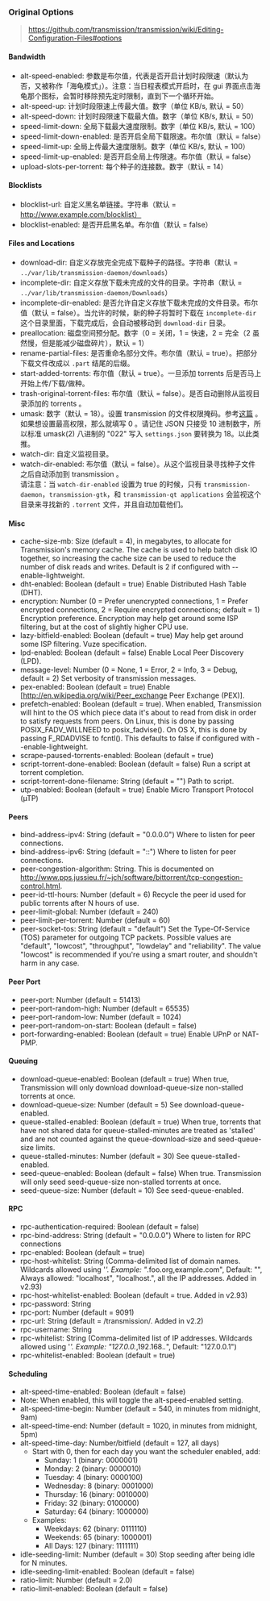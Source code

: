 ### Original Options
>  https://github.com/transmission/transmission/wiki/Editing-Configuration-Files#options


#### Bandwidth
* alt-speed-enabled: 参数是布尔值，代表是否开启计划时段限速（默认为否，又被称作「海龟模式」）。注意：当日程表模式开启时，在 gui 界面点击海龟那个图标，会暂时移除预先定时限制，直到下一个循环开始。
* alt-speed-up: 计划时段限速上传最大值。数字（单位 KB/s, 默认 = 50）
* alt-speed-down: 计划时段限速下载最大值。数字（单位 KB/s, 默认 = 50）
* speed-limit-down: 全局下载最大速度限制。数字（单位 KB/s, 默认 = 100）
* speed-limit-down-enabled: 是否开启全局下载限速。布尔值（默认 = false）
* speed-limit-up: 全局上传最大速度限制。数字（单位 KB/s, 默认 = 100）
* speed-limit-up-enabled: 是否开启全局上传限速。布尔值（默认 = false）
* upload-slots-per-torrent: 每个种子的连接数。数字（默认 = 14）

#### Blocklists
* blocklist-url: 自定义黑名单链接。字符串（默认 = http://www.example.com/blocklist）
* blocklist-enabled: 是否开启黑名单。布尔值（默认 = false）

#### Files and Locations
* download-dir: 自定义存放完全完成下载种子的路径。字符串（默认 = `../var/lib/transmission-daemon/downloads`）
* incomplete-dir: 自定义存放下载未完成的文件的目录。字符串（默认 = `../var/lib/transmission-daemon/Downloads`）
* incomplete-dir-enabled: 是否允许自定义存放下载未完成的文件目录。布尔值（默认 = false）。当允许的时候，新的种子将暂时下载在 `incomplete-dir` 这个目录里面，下载完成后，会自动被移动到 `download-dir` 目录。
* preallocation: 磁盘空间预分配。数字（0 = 关闭，1 = 快速，2 = 完全（2 虽然慢，但是能减少磁盘碎片），默认 = 1）
* rename-partial-files: 是否重命名部分文件。布尔值（默认 = true）。把部分下载文件改成以 `.part` 结尾的后缀。
* start-added-torrents: 布尔值（默认 = true）。一旦添加 torrents 后是否马上开始上传/下载/做种。
* trash-original-torrent-files: 布尔值（默认 = false）。是否自动删除从监视目录添加的 torrents 。
* umask: 数字（默认 = 18）。设置 transmission 的文件权限掩码。参考[这篇](http://developer.apple.com/documentation/Darwin/Reference/ManPages/man2/umask.2.html) 。如果想设置最高权限，那么就填写 0 。请记住 JSON 只接受 10 进制数字，所以标准 umask(2) 八进制的 "022" 写入 `settings.json` 要转换为 18。以此类推。
* watch-dir: 自定义监视目录。
* watch-dir-enabled: 布尔值（默认 = false）。从这个监视目录寻找种子文件之后自动添加到 transmission 。<br/> 请注意：当 `watch-dir-enabled` 设置为 true 的时候，只有 `transmission-daemon`，`transmission-gtk`，和 `transmission-qt applications` 会监视这个目录来寻找新的 `.torrent` 文件，并且自动加载他们。

#### Misc
* cache-size-mb: Size (default = 4), in megabytes, to allocate for Transmission's memory cache. The cache is used to help batch disk IO together, so increasing the cache size can be used to reduce the number of disk reads and writes. Default is 2 if configured with --enable-lightweight.
* dht-enabled: Boolean (default = true) Enable Distributed Hash Table (DHT).
* encryption: Number (0 = Prefer unencrypted connections, 1 = Prefer encrypted connections, 2 = Require encrypted connections; default = 1) Encryption preference. Encryption may help get around some ISP filtering, but at the cost of slightly higher CPU use.
* lazy-bitfield-enabled: Boolean (default = true) May help get around some ISP filtering. Vuze specification.
* lpd-enabled: Boolean (default = false) Enable Local Peer Discovery (LPD).
* message-level: Number (0 = None, 1 = Error, 2 = Info, 3 = Debug, default = 2) Set verbosity of transmission messages.
* pex-enabled: Boolean (default = true) Enable [http://en.wikipedia.org/wiki/Peer_exchange Peer Exchange (PEX)].
* prefetch-enabled: Boolean (default = true). When enabled, Transmission will hint to the OS which piece data it's about to read from disk in order to satisfy requests from peers. On Linux, this is done by passing POSIX_FADV_WILLNEED to posix_fadvise(). On OS X, this is done by passing F_RDADVISE to fcntl(). This defaults to false if configured with --enable-lightweight.
* scrape-paused-torrents-enabled: Boolean (default = true)
* script-torrent-done-enabled: Boolean (default = false) Run a script at torrent completion.
* script-torrent-done-filename: String (default = "") Path to script.
* utp-enabled: Boolean (default = true) Enable Micro Transport Protocol (µTP)

#### Peers
* bind-address-ipv4: String (default = "0.0.0.0") Where to listen for peer connections.
* bind-address-ipv6: String (default = "::") Where to listen for peer connections.
* peer-congestion-algorithm: String. This is documented on http://www.pps.jussieu.fr/~jch/software/bittorrent/tcp-congestion-control.html.
* peer-id-ttl-hours: Number (default = 6) Recycle the peer id used for public torrents after N hours of use.
* peer-limit-global: Number (default = 240)
* peer-limit-per-torrent: Number (default = 60)
* peer-socket-tos: String (default = "default") Set the Type-Of-Service (TOS) parameter for outgoing TCP packets. Possible values are "default", "lowcost", "throughput", "lowdelay" and "reliability". The value "lowcost" is recommended if you're using a smart router, and shouldn't harm in any case.

#### Peer Port
* peer-port: Number (default = 51413)
* peer-port-random-high: Number (default = 65535)
* peer-port-random-low: Number (default = 1024)
* peer-port-random-on-start: Boolean (default = false)
* port-forwarding-enabled: Boolean (default = true) Enable UPnP or NAT-PMP.

#### Queuing
* download-queue-enabled: Boolean (default = true) When true, Transmission will only download download-queue-size non-stalled torrents at once.
* download-queue-size: Number (default = 5) See download-queue-enabled.
* queue-stalled-enabled: Boolean (default = true) When true, torrents that have not shared data for queue-stalled-minutes are treated as 'stalled' and are not counted against the queue-download-size and seed-queue-size limits.
* queue-stalled-minutes: Number (default = 30) See queue-stalled-enabled.
* seed-queue-enabled: Boolean (default = false) When true. Transmission will only seed seed-queue-size non-stalled torrents at once.
* seed-queue-size: Number (default = 10) See seed-queue-enabled.

#### RPC
* rpc-authentication-required: Boolean (default = false)
* rpc-bind-address: String (default = "0.0.0.0") Where to listen for RPC connections
* rpc-enabled: Boolean (default = true)
* rpc-host-whitelist: String (Comma-delimited list of domain names. Wildcards allowed using '*'. Example: "*.foo.org,example.com", Default: "", Always allowed: "localhost", "localhost.", all the IP addresses. Added in v2.93)
* rpc-host-whitelist-enabled: Boolean (default = true. Added in v2.93)
* rpc-password: String
* rpc-port: Number (default = 9091)
* rpc-url: String (default = /transmission/. Added in v2.2)
* rpc-username: String
* rpc-whitelist: String (Comma-delimited list of IP addresses. Wildcards allowed using '*'. Example: "127.0.0.*,192.168.*.*", Default: "127.0.0.1")
* rpc-whitelist-enabled: Boolean (default = true)

#### Scheduling
* alt-speed-time-enabled: Boolean (default = false)
* Note: When enabled, this will toggle the alt-speed-enabled setting.
* alt-speed-time-begin: Number (default = 540, in minutes from midnight, 9am)
* alt-speed-time-end: Number (default = 1020, in minutes from midnight, 5pm)
* alt-speed-time-day: Number/bitfield (default = 127, all days)
  * Start with 0, then for each day you want the scheduler enabled, add:
    * Sunday: 1 (binary: 0000001)
    * Monday: 2 (binary: 0000010)
    * Tuesday: 4 (binary: 0000100)
    * Wednesday: 8 (binary: 0001000)
    * Thursday: 16 (binary: 0010000)
    * Friday: 32 (binary: 0100000)
    * Saturday: 64 (binary: 1000000)
  * Examples:
    * Weekdays: 62 (binary: 0111110)
    * Weekends: 65 (binary: 1000001)
    * All Days: 127 (binary: 1111111)
* idle-seeding-limit: Number (default = 30) Stop seeding after being idle for N minutes.
* idle-seeding-limit-enabled: Boolean (default = false)
* ratio-limit: Number (default = 2.0)
* ratio-limit-enabled: Boolean (default = false)
